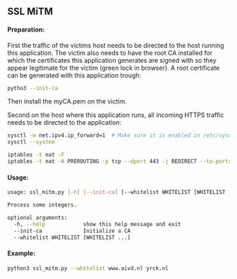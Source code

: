 ## SSL MiTM


#### Preparation:
First the traffic of the victims host needs to be directed to the host running this application. The victim
also needs to have the root CA installed for which the certificates this application generates are signed with
so they appear legitimate for the victim (green lock in browser). A root certificate can be generated with this
application trough:

```bash
pytho3 --init-ca
```

Then install the myCA.pem on the victim.


Second on the host where this application runs, all incoming HTTPS traffic needs to be directed to the application:

```bash
sysctl -w net.ipv4.ip_forward=1  # Make sure it is enabled in /etc/sysctl.conf
sysctl --system

iptables -t nat -F
iptables -t nat -A PREROUTING -p tcp --dport 443 -j REDIRECT --to-ports 8443
```

#### Usage:
```bash
usage: ssl_mitm.py [-h] [--init-ca] [--whitelist WHITELIST [WHITELIST ...]]

Process some integers.

optional arguments:
  -h, --help            show this help message and exit
  --init-ca             Initialize a CA
  --whitelist WHITELIST [WHITELIST ...]
```

#### Example:
```bash
python3 ssl_mitm.py --whitelist www.aivd.nl yrck.nl
```